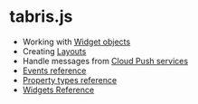 # tabris.js

- Working with [Widget objects](widgets)
- Creating [Layouts](layout)
- Handle messages from [Cloud Push services](cloudPush)
- [Events reference](events)
- [Property types reference](propertyTypes)
- [Widgets Reference](widget-types)
